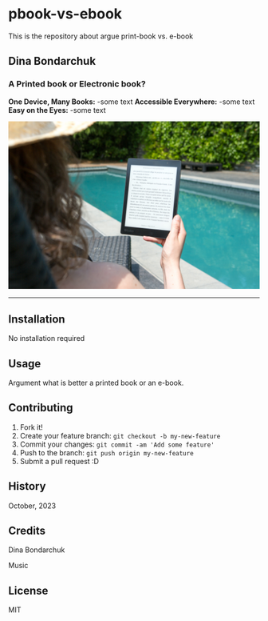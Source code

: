 # pbook-vs-ebook
This is the repository about argue print-book vs. e-book

## Dina Bondarchuk

### A Printed  book or Electronic book?

**One Device, Many Books:**
-some text
**Accessible Everywhere:**
-some text
**Easy on the Eyes:**
-some text

![e-book-Dina](images/pexels-perfecto-capucine-1247527.jpg)
_____

## Installation

No installation required

## Usage

Argument what is better a printed book or an e-book.

## Contributing

1. Fork it!
2. Create your feature branch: `git checkout -b my-new-feature`
3. Commit your changes: `git commit -am 'Add some feature'`
4. Push to the branch: `git push origin my-new-feature`
5. Submit a pull request :D

## History

October, 2023

## Credits

Dina Bondarchuk

Music

## License

MIT